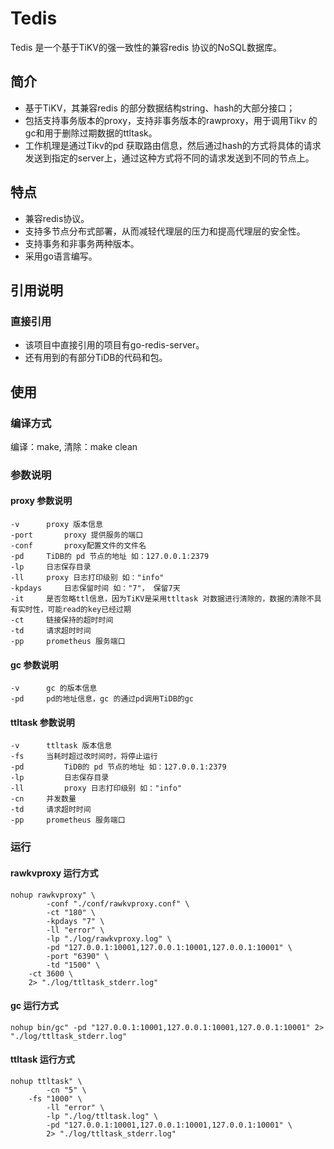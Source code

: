 # Tedis 
Tedis 是一个基于TiKV的强一致性的兼容redis 协议的NoSQL数据库。

## 简介
* 基于TiKV，其兼容redis 的部分数据结构string、hash的大部分接口；
* 包括支持事务版本的proxy，支持非事务版本的rawproxy，用于调用Tikv 的gc和用于删除过期数据的ttltask。
* 工作机理是通过Tikv的pd 获取路由信息，然后通过hash的方式将具体的请求发送到指定的server上，通过这种方式将不同的请求发送到不同的节点上。

## 特点
* 兼容redis协议。
* 支持多节点分布式部署，从而减轻代理层的压力和提高代理层的安全性。
* 支持事务和非事务两种版本。
* 采用go语言编写。

## 引用说明
### 直接引用
* 该项目中直接引用的项目有go-redis-server。
* 还有用到的有部分TiDB的代码和包。

## 使用
### 编译方式
编译：make,	清除：make clean 

### 参数说明
#### proxy 参数说明
```
-v		proxy 版本信息
-port		proxy 提供服务的端口
-conf   	proxy配置文件的文件名
-pd		TiDB的 pd 节点的地址 如：127.0.0.1:2379
-lp		日志保存目录
-ll		proxy 日志打印级别 如："info"
-kpdays 	日志保留时间 如："7"， 保留7天
-it		是否忽略ttl信息，因为TiKV是采用ttltask 对数据进行清除的，数据的清除不具有实时性，可能read的key已经过期
-ct		链接保持的超时时间
-td		请求超时时间
-pp		prometheus 服务端口
```
#### gc 参数说明
```
-v		gc 的版本信息
-pd		pd的地址信息，gc 的通过pd调用TiDB的gc
```
#### ttltask 参数说明
```
-v		ttltask 版本信息
-fs		当耗时超过改时间时，将停止运行
-pd    		TiDB的 pd 节点的地址 如：127.0.0.1:2379
-lp     	日志保存目录
-ll     	proxy 日志打印级别 如："info"
-cn		并发数量
-td		请求超时时间
-pp		prometheus 服务端口
```
### 运行
#### rawkvproxy 运行方式
```
nohup rawkvproxy" \
        -conf "./conf/rawkvproxy.conf" \
        -ct "180" \
        -kpdays "7" \
        -ll "error" \
        -lp "./log/rawkvproxy.log" \
        -pd "127.0.0.1:10001,127.0.0.1:10001,127.0.0.1:10001" \
        -port "6390" \
        -td "1500" \
	-ct 3600 \
	2> "./log/ttltask_stderr.log"
```
#### gc 运行方式
```
nohup bin/gc" -pd "127.0.0.1:10001,127.0.0.1:10001,127.0.0.1:10001" 2> "./log/ttltask_stderr.log"
```
#### ttltask 运行方式
```
nohup ttltask" \
        -cn "5" \
	-fs "1000" \
        -ll "error" \
        -lp "./log/ttltask.log" \
        -pd "127.0.0.1:10001,127.0.0.1:10001,127.0.0.1:10001" \
    	2> "./log/ttltask_stderr.log"
```
